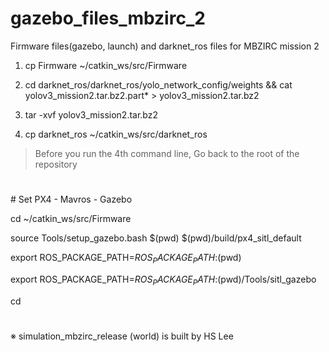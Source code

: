 # gazebo_files_mbzirc_2
Firmware files(gazebo, launch) and darknet_ros files for MBZIRC mission 2

1. cp Firmware ~/catkin_ws/src/Firmware

2. cd darknet_ros/darknet_ros/yolo_network_config/weights && cat yolov3_mission2.tar.bz2.part* > yolov3_mission2.tar.bz2

3. tar -xvf yolov3_mission2.tar.bz2

4. cp darknet_ros ~/catkin_ws/src/darknet_ros
> Before you run the 4th command line, Go back to the root of the repository

#

\# Set PX4 - Mavros - Gazebo

cd ~/catkin_ws/src/Firmware

source Tools/setup_gazebo.bash $(pwd) $(pwd)/build/px4_sitl_default

export ROS_PACKAGE_PATH=$ROS_PACKAGE_PATH:$(pwd)

export ROS_PACKAGE_PATH=$ROS_PACKAGE_PATH:$(pwd)/Tools/sitl_gazebo

cd

#

※ simulation_mbzirc_release (world) is built by HS Lee
